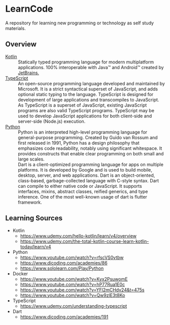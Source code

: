 # LearnCode
A repository for learning new programming or technology as self study materials.

## Overview
<dl>
  <dt><a href="https://kotlinlang.org">Kotlin</a></dt>
  <dd>
    Statically typed programming language for modern multiplatform applications. 100% interoperable with Java™ and Android™ created by <a href="https://tetbrains.com">JetBrains.</a>
  </dd>
  <dt><a href="https://typescriptlang.org">TypeScript</a></dt>
  <dd>
    An open-source programming language developed and maintained by Microsoft. It is a strict syntactical superset of JavaScript, and adds optional static typing to the language. TypeScript is designed for development of large applications and transcompiles to JavaScript. As TypeScript is a superset of JavaScript, existing JavaScript programs are also valid TypeScript programs. TypeScript may be used to develop JavaScript applications for both client-side and server-side (Node.js) execution.
  </dd>
  <dt><a href="https://www.python.org">Python</a></dt>
  <dd>
    Python is an interpreted high-level programming language for general-purpose programming. Created by Guido van Rossum and first released in 1991, Python has a design philosophy that emphasizes code readability, notably using significant whitespace. It provides constructs that enable clear programming on both small and large scales.
  </dd>
  <dt><a href="https://dart.dev/"></a></dt>
  <dd>
    Dart is a client-optimized programming language for apps on multiple platforms. It is developed by Google and is used to build mobile, desktop, server, and web applications.
    Dart is an object-oriented, class-based, garbage-collected language with C-style syntax. Dart can compile to either native code or JavaScript. It supports interfaces, mixins, abstract classes, reified generics, and type inference. One of the most well-known usage of dart is flutter framework.
  </dd>
</dl>

## Learning Sources
  * Kotlin
    * https://www.udemy.com/hello-kotlin/learn/v4/overview
    * https://www.udemy.com/the-total-kotlin-course-learn-kotlin-today/learn/v4
  * Python
    * https://www.youtube.com/watch?v=rfscVS0vtbw
    * https://www.dicoding.com/academies/86
	* https://www.sololearn.com/Play/Python
  * Docker
    * https://www.youtube.com/watch?v=Kyx2PsuwomE
    * https://www.youtube.com/watch?v=hP77Rua1E0c
    * https://www.youtube.com/watch?v=YFl2mCHdv24&t=475s
    * https://www.youtube.com/watch?v=Qw9zlE3t8Ko
  * TypeScript
    * https://www.udemy.com/understanding-typescript
  * Dart
    * https://www.dicoding.com/academies/191
